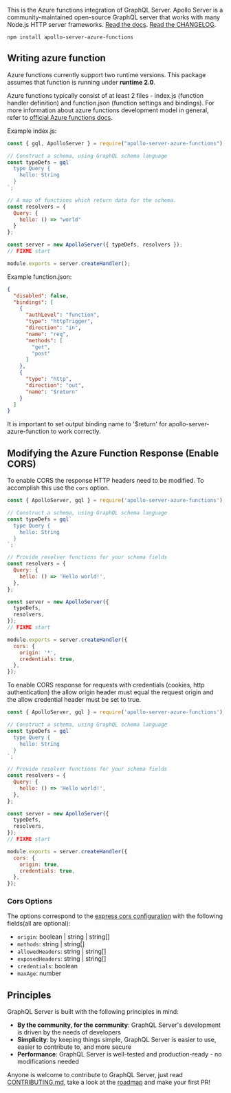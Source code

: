 This is the Azure functions integration of GraphQL Server. Apollo Server is a community-maintained open-source GraphQL server that works with many Node.js HTTP server frameworks. [Read the docs](https://www.apollographql.com/docs/apollo-server/v2). [Read the CHANGELOG](https://github.com/apollographql/apollo-server/blob/main/CHANGELOG.md).

```shell
npm install apollo-server-azure-functions
```

## Writing azure function

Azure functions currently support two runtime versions. This package assumes that function is running under **runtime 2.0**.

Azure functions typically consist of at least 2 files - index.js (function handler definition) and function.json (function settings and bindings).
For more information about azure functions development model in general, refer to [official Azure functions docs](https://docs.microsoft.com/en-us/azure/azure-functions/functions-reference-node).

Example index.js:

```js
const { gql, ApolloServer } = require("apollo-server-azure-functions");

// Construct a schema, using GraphQL schema language
const typeDefs = gql`
  type Query {
    hello: String
  }
`;

// A map of functions which return data for the schema.
const resolvers = {
  Query: {
    hello: () => "world"
  }
};

const server = new ApolloServer({ typeDefs, resolvers });
// FIXME start

module.exports = server.createHandler();
```

Example function.json:
```json
{
  "disabled": false,
  "bindings": [
    {
      "authLevel": "function",
      "type": "httpTrigger",
      "direction": "in",
      "name": "req",
      "methods": [
        "get",
        "post"
      ]
    },
    {
      "type": "http",
      "direction": "out",
      "name": "$return"
    }
  ]
}
```

It is important to set output binding name to '$return' for apollo-server-azure-function to work correctly.

## Modifying the Azure Function Response (Enable CORS)

To enable CORS the response HTTP headers need to be modified. To accomplish this use the `cors` option.

```js
const { ApolloServer, gql } = require('apollo-server-azure-functions');

// Construct a schema, using GraphQL schema language
const typeDefs = gql`
  type Query {
    hello: String
  }
`;

// Provide resolver functions for your schema fields
const resolvers = {
  Query: {
    hello: () => 'Hello world!',
  },
};

const server = new ApolloServer({
  typeDefs,
  resolvers,
});
// FIXME start

module.exports = server.createHandler({
  cors: {
    origin: '*',
    credentials: true,
  },
});
```

To enable CORS response for requests with credentials (cookies, http authentication) the allow origin header must equal the request origin and the allow credential header must be set to true.

```js
const { ApolloServer, gql } = require('apollo-server-azure-functions');

// Construct a schema, using GraphQL schema language
const typeDefs = gql`
  type Query {
    hello: String
  }
`;

// Provide resolver functions for your schema fields
const resolvers = {
  Query: {
    hello: () => 'Hello world!',
  },
};

const server = new ApolloServer({
  typeDefs,
  resolvers,
});
// FIXME start

module.exports = server.createHandler({
  cors: {
    origin: true,
    credentials: true,
  },
});
```

### Cors Options

The options correspond to the [express cors configuration](https://github.com/expressjs/cors#configuration-options) with the following fields(all are optional):

* `origin`: boolean | string | string[]
* `methods`: string | string[]
* `allowedHeaders`: string | string[]
* `exposedHeaders`: string | string[]
* `credentials`: boolean
* `maxAge`: number

## Principles

GraphQL Server is built with the following principles in mind:

* **By the community, for the community**: GraphQL Server's development is driven by the needs of developers
* **Simplicity**: by keeping things simple, GraphQL Server is easier to use, easier to contribute to, and more secure
* **Performance**: GraphQL Server is well-tested and production-ready - no modifications needed

Anyone is welcome to contribute to GraphQL Server, just read [CONTRIBUTING.md](https://github.com/apollographql/apollo-server/blob/main/CONTRIBUTING.md), take a look at the [roadmap](https://github.com/apollographql/apollo-server/blob/main/ROADMAP.md) and make your first PR!
